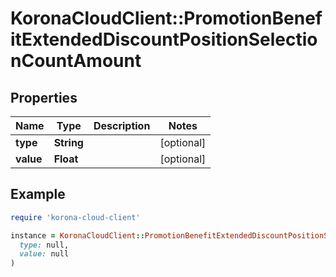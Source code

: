 # KoronaCloudClient::PromotionBenefitExtendedDiscountPositionSelectionCountAmount

## Properties

| Name | Type | Description | Notes |
| ---- | ---- | ----------- | ----- |
| **type** | **String** |  | [optional] |
| **value** | **Float** |  | [optional] |

## Example

```ruby
require 'korona-cloud-client'

instance = KoronaCloudClient::PromotionBenefitExtendedDiscountPositionSelectionCountAmount.new(
  type: null,
  value: null
)
```

